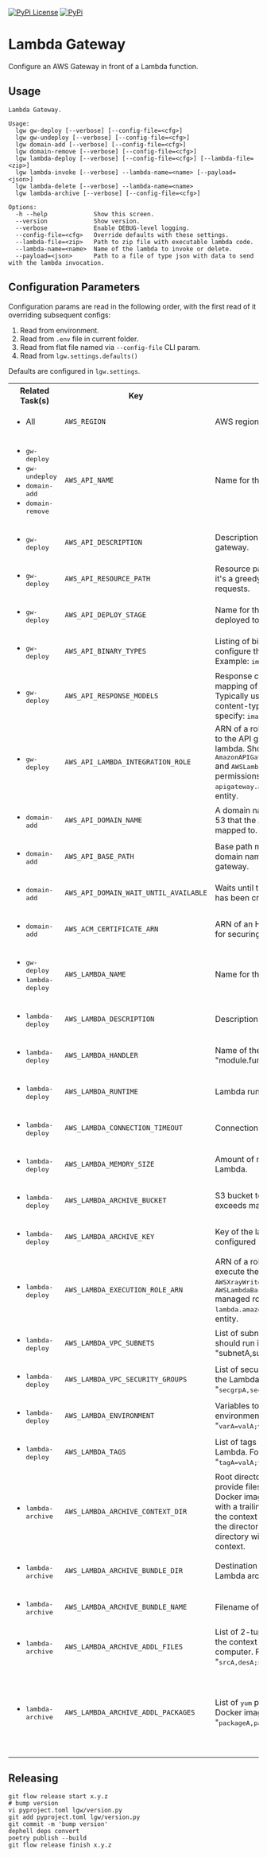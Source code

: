 [![PyPi License](https://img.shields.io/pypi/l/lgw?color=blue)](https://github.com/ebridges/lgw/blob/master/LICENSE)
[![PyPi](https://img.shields.io/pypi/v/lgw.svg?style=flat-square)](https://pypi.org/project/lgw/)

# Lambda Gateway

Configure an AWS Gateway in front of a Lambda function.

## Usage

```
Lambda Gateway.

Usage:
  lgw gw-deploy [--verbose] [--config-file=<cfg>]
  lgw gw-undeploy [--verbose] [--config-file=<cfg>]
  lgw domain-add [--verbose] [--config-file=<cfg>]
  lgw domain-remove [--verbose] [--config-file=<cfg>]
  lgw lambda-deploy [--verbose] [--config-file=<cfg>] [--lambda-file=<zip>]
  lgw lambda-invoke [--verbose] --lambda-name=<name> [--payload=<json>]
  lgw lambda-delete [--verbose] --lambda-name=<name>
  lgw lambda-archive [--verbose] [--config-file=<cfg>]

Options:
  -h --help             Show this screen.
  --version             Show version.
  --verbose             Enable DEBUG-level logging.
  --config-file=<cfg>   Override defaults with these settings.
  --lambda-file=<zip>   Path to zip file with executable lambda code.
  --lambda-name=<name>  Name of the lambda to invoke or delete.
  --payload=<json>      Path to a file of type json with data to send with the lambda invocation.
```

## Configuration Parameters

Configuration params are read in the following order, with the first read of it overriding subsequent configs:

1. Read from environment.
2. Read from `.env` file in current folder.
3. Read from flat file named via `--config-file` CLI param.
4. Read from `lgw.settings.defaults()`

Defaults are configured in `lgw.settings`.

<table>
<tr>
<th>Related Task(s)</th>
<th>Key</th>
<th>Description</th>
<th>Default</th>
</tr>
<tr>
<td><ul><li>All</li></ul></td>
<td><code>AWS_REGION</code></td>
<td>AWS region.</td>
<td><tt>us-east-1</tt></td>
</tr>
<tr>
<td>
<ul>
  <li><tt>gw-deploy</tt></li>
  <li><tt>gw-undeploy</tt></li>
  <li><tt>domain-add</tt></li>
  <li><tt>domain-remove</tt></li>
</ul>
</td>
<td><code>AWS_API_NAME</code></td>
<td>Name for the created API gateway.</td>
<td>N/A</td>
</tr>
<tr>
<td>
<ul>
  <li><tt>gw-deploy</tt></li>
</ul>
</td>
<td><code>AWS_API_DESCRIPTION</code></td>
<td>Description of the created API gateway.</td>
<td>N/A</td>
</tr>
<tr>
<td>
<ul>
  <li><tt>gw-deploy</tt></li>
</ul>
</td>
<td><code>AWS_API_RESOURCE_PATH</code></td>
<td>Resource path for the API. By default it's a greedy path to proxy all requests.</td>
<td><tt>{proxy+}</tt></td>
</tr>
<tr>
<td>
<ul>
  <li><tt>gw-deploy</tt></li>
</ul>
</td>
<td><code>AWS_API_DEPLOY_STAGE</code></td>
<td>Name for the stage that the API gets deployed to. E.g. "production"</td>
<td>N/A</td>
</tr>
<tr>
<td>
<ul>
  <li><tt>gw-deploy</tt></li>
</ul>
</td>
<td><code>AWS_API_BINARY_TYPES</code></td>
<td>Listing of binary media types to configure the gateway as handling.  Example: <tt>image/jpeg,image/png</tt></td>
<td>N/A</td>
</tr>
<tr>
<td>
<ul>
  <li><tt>gw-deploy</tt></li>
</ul>
</td>
<td><code>AWS_API_RESPONSE_MODELS</code></td>
<td>Response content-type: model mapping of the response body.  Typically used for mapping binary content-types.  For binary types specify: <tt>image/*=Empty</tt></td>
<td><tt>application/json=Empty</tt></td>
</tr>
<tr>
<td>
<ul>
  <li><tt>gw-deploy</tt></li>
</ul>
</td>
<td><code>AWS_API_LAMBDA_INTEGRATION_ROLE</code></td>
<td>ARN of a role that grants permission to the API gateway to invoke a lambda.  Should have <tt>AmazonAPIGatewayPushToCloudWatchLogs</tt> and <tt>AWSLambdaRole</tt> managed roles as permissions, and <tt>apigateway.amazonaws.com</tt> as a trusted entity.</td>
<td>N/A</td>
</tr>
<tr>
<td>
<ul>
  <li><tt>domain-add</tt></li>
</ul>
</td>
<td><code>AWS_API_DOMAIN_NAME</code></td>
<td>A domain name configured in Route 53 that the API gateway can be mapped to.</td>
<td>N/A</td>
</tr>
<tr>
<td>
<ul>
  <li><tt>domain-add</tt></li>
</ul>
</td>
<td><code>AWS_API_BASE_PATH</code></td>
<td>Base path mapping to connect the domain name's CF distribution to the gateway.</td>
<td><tt>(none)</tt></td>
</tr>
<tr>
<td>
<ul>
  <li><tt>domain-add</tt></li>
</ul>
</td>
<td><code>AWS_API_DOMAIN_WAIT_UNTIL_AVAILABLE</code></td>
<td>Waits until the custom domain name has been created.</td>
<td>true, set to undefined to disable.</td>
</tr>
<tr>
<td>
<ul>
  <li><tt>domain-add</tt></li>
</ul>
</td>
<td><code>AWS_ACM_CERTIFICATE_ARN</code></td>
<td>ARN of an HTTPS certificate to use for securing API requests.</td>
<td>N/A</td>
</tr>
<tr>
<td>
<ul>
  <li><tt>gw-deploy</tt></li>
  <li><tt>lambda-deploy</tt></li>
</ul>
</td>
<td><code>AWS_LAMBDA_NAME</code></td>
<td>Name for the created Lambda.</td>
<td>N/A</td>
</tr>
<tr>
<td>
<ul>
  <li><tt>lambda-deploy</tt></li>
</ul>
</td>
<td><code>AWS_LAMBDA_DESCRIPTION</code></td>
<td>Description for the created Lambda</td>
<td>N/A</td>
</tr>
<tr>
<td>
<ul>
  <li><tt>lambda-deploy</tt></li>
</ul>
</td>
<td><code>AWS_LAMBDA_HANDLER</code></td>
<td>Name of the handler function. e.g. "module.function"</td>
<td>N/A</td>
</tr>
<tr>
<td>
<ul>
  <li><tt>lambda-deploy</tt></li>
</ul>
</td>
<td><code>AWS_LAMBDA_RUNTIME</code></td>
<td>Lambda runtime environment.</td>
<td><tt>python3.7</tt></td>
</tr>
<tr>
<td>
<ul>
  <li><tt>lambda-deploy</tt></li>
</ul>
</td>
<td><code>AWS_LAMBDA_CONNECTION_TIMEOUT</code></td>
<td>Connection timeout in seconds.</td>
<td><tt>30</tt></td>
</tr>
<tr>
<td>
<ul>
  <li><tt>lambda-deploy</tt></li>
</ul>
</td>
<td><code>AWS_LAMBDA_MEMORY_SIZE</code></td>
<td>Amount of memory to allocate to the Lambda.</td>
<td><tt>3000</tt></td>
</tr>
<tr>
<td>
<ul>
  <li><tt>lambda-deploy</tt></li>
</ul>
</td>
<td><code>AWS_LAMBDA_ARCHIVE_BUCKET</code></td>
<td>S3 bucket to store lambda if zip file exceeds maximum upload size.</td>
<td>N/A</td>
</tr>
<tr>
<td>
<ul>
  <li><tt>lambda-deploy</tt></li>
</ul>
</td>
<td><code>AWS_LAMBDA_ARCHIVE_KEY</code></td>
<td>Key of the lambda archive in the configured bucket.</td>
<td>N/A</td>
</tr>
<tr>
<td>
<ul>
  <li><tt>lambda-deploy</tt></li>
</ul>
</td>
<td><code>AWS_LAMBDA_EXECUTION_ROLE_ARN</code></td>
<td>ARN of a role with permissions to execute the Lambda.  Should have <tt>AWSXrayWriteOnlyAccess</tt> and <tt>AWSLambdaBasicExecutionRole</tt> managed roles as permissions, and <tt>lambda.amazonaws.com</tt> as a trusted entity.</td>
<td>N/A</td>
</tr>
<tr>
<td>
<ul>
  <li><tt>lambda-deploy</tt></li>
</ul>
</td>
<td><code>AWS_LAMBDA_VPC_SUBNETS</code></td>
<td>List of subnets that the Lambda should run in. Format: "subnetA,subnetB,subnetC,...</td>
<td>N/A</td>
</tr>
<tr>
<td>
<ul>
  <li><tt>lambda-deploy</tt></li>
</ul>
</td>
<td><code>AWS_LAMBDA_VPC_SECURITY_GROUPS</code></td>
<td>List of security groups that control the Lambda's access. Format: "<tt>secgrpA,secgrpB,secgrpC,...</tt>"</td>
<td>N/A</td>
</tr>
<tr>
<td>
<ul>
  <li><tt>lambda-deploy</tt></li>
</ul>
</td>
<td><code>AWS_LAMBDA_ENVIRONMENT</code></td>
<td>Variables to inject into the Lambda's environment.  Format: "<tt>varA=valA;varB=valB;...</tt>"</td>
<td>N/A</td>
</tr>
<tr>
<td>
<ul>
  <li><tt>lambda-deploy</tt></li>
</ul>
</td>
<td><code>AWS_LAMBDA_TAGS</code></td>
<td>List of tags to categorize this Lambda.  Format: "<tt>tagA=valA;tagB=valB;...</tt>"</td>
<td>N/A</td>
</tr>
<tr>
<td>
<ul>
  <li><tt>lambda-archive</tt></li>
</ul>
</td>
<td><code>AWS_LAMBDA_ARCHIVE_CONTEXT_DIR</code></td>
<td>Root directory of the project that will provide files to be copied into the Docker image.  If the directory ends with a trailing slash, then the root of the context will be the contents of the directory; otherwise the leaf directory will be at the root of the context.</td>
<td><tt>.</tt></td>
</tr>
<tr>
<td>
<ul>
  <li><tt>lambda-archive</tt></li>
</ul>
</td>
<td><code>AWS_LAMBDA_ARCHIVE_BUNDLE_DIR</code></td>
<td>Destination directory to write Lambda archive zipfile. </td>
<td><tt>./build</tt></td>
</tr>
<tr>
<tr>
<td>
<ul>
  <li><tt>lambda-archive</tt></li>
</ul>
</td>
<td><code>AWS_LAMBDA_ARCHIVE_BUNDLE_NAME</code></td>
<td>Filename of Lambda archive zipfile. </td>
<td><tt>lambda-bundle.zip</tt></td>
</tr>
<tr>
<td>
<ul>
  <li><tt>lambda-archive</tt></li>
</ul>
</td>
<td><code>AWS_LAMBDA_ARCHIVE_ADDL_FILES</code></td>
<td>List of 2-tuples of files to copy into the context directory from the local computer. Format: "<tt>srcA,desA;srcB,desB;srcC,desC;...</tt>"</td>
<td>N/A</td>
</tr>
<tr>
<td>
<ul>
  <li><tt>lambda-archive</tt></li>
</ul>
</td>
<td><code>AWS_LAMBDA_ARCHIVE_ADDL_PACKAGES</code></td>
<td>List of <tt>yum</tt> packages to install in the Docker image.  Format: "<tt>packageA,packageB,packageC,...</tt>"</td>
<td>
Default installed by this script:
<ul>
<li><tt>gcc</tt></li>
<li><tt>openssl-devel</tt></li>
<li><tt>bzip2-devel</tt></li>
<li><tt>libffi-devel</tt></li>
<li><tt>python37-pip</tt></li>
</ul>
</td>
</tr>
</table>


## Releasing

```
git flow release start x.y.z
# bump version
vi pyproject.toml lgw/version.py
git add pyproject.toml lgw/version.py
git commit -m 'bump version'
dephell deps convert
poetry publish --build
git flow release finish x.y.z
```
